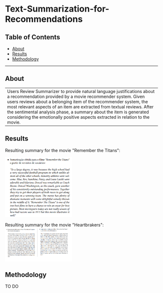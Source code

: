 # Text-Summarization-for-Recommendations

## Table of Contents

- [About](#about)
- [Results](#results)
- [Methodology](#methodology)

---

## About

<table>
<tr>
<td>  
    Users Review Summarizer to provide natural language justifications about a recommendation provided by a movie recommender system. Given users reviews about a belonging item of the recommender system, the most relevant aspects of an item are extracted from textual reviews. After the sentimental analysis phase, a summary about the item is generated considering the emotionally positive aspects extracted in relation to the movie. 
</td>
</tr>
</table>

## Results

Resulting summary for the movie "Remember the Titans":

<img title="summary" src="summary1.png" width="220" /> <br>

Resulting summary for the movie "Heartbrakers":
<img title="summary" src="summary2.png" width="220" /> 




## Methodology


TO DO